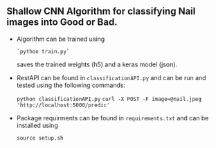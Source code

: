 ## Shallow CNN Algorithm for classifying Nail images into Good or Bad.

* Algorithm can be trained using

      `python train.py`

  saves the trained weights (h5) and a keras model (json).


* RestAPI can be found in `classificationAPI.py` and can be run and tested using the following commands:

    `python classificationAPI.py`
    `curl -X POST -F image=@nail.jpeg 'http://localhost:5000/predic'`


* Package requirments can be found in `requirements.txt` and can be installed using

    `source setup.sh`



